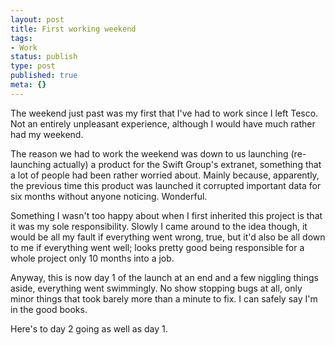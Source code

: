 ```yaml
---
layout: post
title: First working weekend
tags:
- Work
status: publish
type: post
published: true
meta: {}
---
```

The weekend just past was my first that I've had to work since I left Tesco. Not an entirely unpleasant experience, although I would have much rather had my weekend.

The reason we had to work the weekend was down to us launching (re-launching actually) a product for the Swift Group's extranet, something that a lot of people had been rather worried about. Mainly because, apparently, the previous time this product was launched it corrupted important data for six months without anyone noticing. Wonderful.

<!-- more -->

Something I wasn't too happy about when I first inherited this project is that it was my sole responsibility. Slowly I came around to the idea though, it would be all my fault if everything went wrong, true, but it'd also be all down to me if everything went well; looks pretty good being responsible for a whole project only 10 months into a job.

Anyway, this is now day 1 of the launch at an end and a few niggling things aside, everything went swimmingly. No show stopping bugs at all, only minor things that took barely more than a minute to fix. I can safely say I'm in the good books.

Here's to day 2 going as well as day 1.

